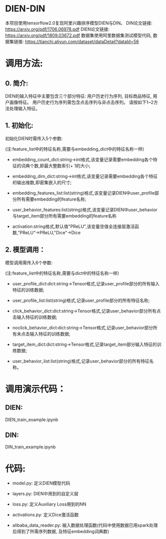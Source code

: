 # DIEN-DIN

本项目使用tensorflow2.0复现阿里兴趣排序模型DIEN与DIN。
DIN论文链接: https://arxiv.org/pdf/1706.06978.pdf
DIEN论文链接: https://arxiv.org/pdf/1809.03672.pdf
数据集使用阿里数据集测试模型代码, 数据集链接: https://tianchi.aliyun.com/dataset/dataDetail?dataId=56 

# 调用方法:

## 0. 简介:

DIEN的输入特征中主要包含三个部分特征: 用户历史行为序列, 目标商品特征, 用户画像特征。
用户历史行为序列需包含点击序列与非点击序列。
请按如下1~2方法处理输入特征。

## 1. 初始化:

初始化DIEN时需传入5个参数:

(注:feature_list中的特征名称,需要与embedding_dict中的特征名称一样)

- embedding_count_dict:string->int格式,该变量记录需要embedding各个特征的词典个数,即最大整数索引+ 1的大小;

- embedding_dim_dict:string->int格式,该变量记录需要embedding各个特征的输出维数,即密集嵌入的尺寸;

- embedding_features_list:list(string)格式,该变量记录DIEN中user_profile部分所有需要embedding的feature名称;

- user_behavior_features:list(string)格式,该变量记录DIEN中user_behavior与target_item部分所有需要embedding的feature名称

- activation:string格式,默认值"PReLU",该变量空值全连接层激活函数,”PReLU“->PReLU,"Dice"->Dice

## 2. 模型调用：

模型调用需传入6个参数:

(注:feature_list中的特征名称,需要与dict中的特征名称一样)

- user_profile_dict:dict:string->Tensor格式,记录user_profile部分的所有输入特征的训练数据;

- user_profile_list:list(string)格式,记录user_profile部分的所有特征名称;
            
- click_behavior_dict:dict:string->Tensor格式,记录user_behavior部分所有点击输入特征的训练数据;
            
- noclick_behavior_dict:dict:string->Tensor格式,记录user_behavior部分所有未点击输入特征的训练数据;
            
- target_item_dict:dict:string->Tensor格式,记录target_item部分输入特征的训练数据;
            
- user_behavior_list:list(string)格式,记录user_behavior部分的所有特征名称。

# 调用演示代码：

## DIEN:

DIEN_train_example.ipynb

## DIN:

DIN_train_example.ipynb

# 代码:

- model.py: 定义DIEN模型代码

- layers.py: DIEN中用到的自定义层

- loss.py: 定义Auxiliary Loss用到的NN

- activations.py: 定义Dice激活函数

- alibaba_data_reader.py: 输入数据处理函数(代码中使用数据已用spark处理后得到了所需序列数据, 及特征embedding词典数)
